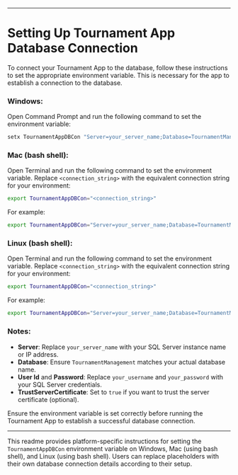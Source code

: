 
---

# Setting Up Tournament App Database Connection

To connect your Tournament App to the database, follow these instructions to set the appropriate environment variable. This is necessary for the app to establish a connection to the database.

### Windows:

Open Command Prompt and run the following command to set the environment variable:

```bash
setx TournamentAppDBCon "Server=your_server_name;Database=TournamentManagement;User Id=your_username;Password=your_password;TrustServerCertificate=true;"
```

### Mac (bash shell):

Open Terminal and run the following command to set the environment variable. Replace `<connection_string>` with the equivalent connection string for your environment:

```bash
export TournamentAppDBCon="<connection_string>"
```

For example:

```bash
export TournamentAppDBCon="Server=your_server_name;Database=TournamentManagement;User Id=your_username;Password=your_password;"
```

### Linux (bash shell):

Open Terminal and run the following command to set the environment variable. Replace `<connection_string>` with the equivalent connection string for your environment:

```bash
export TournamentAppDBCon="<connection_string>"
```

For example:

```bash
export TournamentAppDBCon="Server=your_server_name;Database=TournamentManagement;User Id=your_username;Password=your_password;"
```

### Notes:

- **Server**: Replace `your_server_name` with your SQL Server instance name or IP address.
- **Database**: Ensure `TournamentManagement` matches your actual database name.
- **User Id** and **Password**: Replace `your_username` and `your_password` with your SQL Server credentials.
- **TrustServerCertificate**: Set to `true` if you want to trust the server certificate (optional).

Ensure the environment variable is set correctly before running the Tournament App to establish a successful database connection.

---

This readme provides platform-specific instructions for setting the `TournamentAppDBCon` environment variable on Windows, Mac (using bash shell), and Linux (using bash shell). Users can replace placeholders with their own database connection details according to their setup. 
